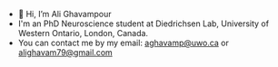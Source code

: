 - 👋 Hi, I’m Ali Ghavampour
- I'm an PhD Neuroscience student at Diedrichsen Lab, University of Western Ontario, London, Canada.
- You can contact me by my email: aghavamp@uwo.ca or alighavam79@gmail.com

<!---
alighavam/alighavam is a ✨ special ✨ repository because its `README.md` (this file) appears on your GitHub profile.
You can click the Preview link to take a look at your changes.
--->
